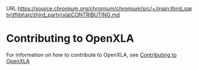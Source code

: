 URL:https://source.chromium.org/chromium/chromium/src/+/main:third_party\tflite\src\third_party\xla\CONTRIBUTING.md
# Contributing to OpenXLA

For information on how to contribute to OpenXLA, see
[Contributing to OpenXLA](docs/contributing.md)
